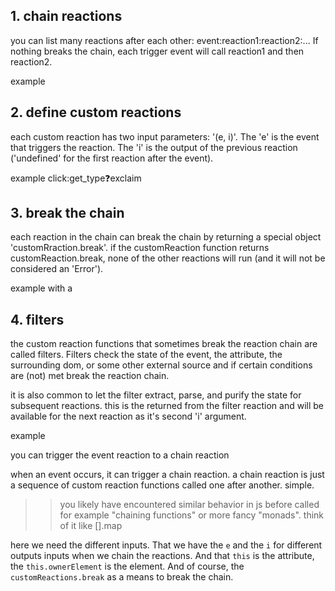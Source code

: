 ## 1. chain reactions

you can list many reactions after each other: event:reaction1:reaction2:... If nothing breaks the chain, each trigger event will call reaction1 and then reaction2.

example

## 2. define custom reactions

each custom reaction has two input parameters: '(e, i)'. The 'e' is the event that triggers the reaction. The 'i' is the output of the previous reaction ('undefined' for the first reaction after the event). 

example click:get_type:question:exclaim

## 3. break the chain

each reaction in the chain can break the chain by returning a special object 'customRraction.break'. if the customReaction function returns customReaction.break, none of the other reactions will run (and it will not be considered an 'Error'). 

example with a 

## 4. filters

the custom reaction functions that sometimes break the reaction chain are called filters. Filters check the state of the event, the attribute, the surrounding dom, or some other external source and if certain conditions are (not) met break the reaction chain.

it is also common to let the filter extract, parse, and purify the state for subsequent reactions. this is the  returned from the filter reaction and will be available for the next reaction as it's second 'i' argument.

example

 you can trigger the event reaction to 
a chain reaction

when an event occurs, it can trigger a chain reaction. a chain reaction is just a sequence of custom reaction functions called one after another. simple.

>> you likely have encountered similar behavior in js before called for example "chaining functions" or more fancy "monads". think of it like [].map

here we need the different inputs. That we have the `e`  and the `i` for different outputs inputs when we chain the reactions. And that `this` is the attribute, the `this.ownerElement` is the element. And of course, the `customReactions.break` as a means to break the chain.
